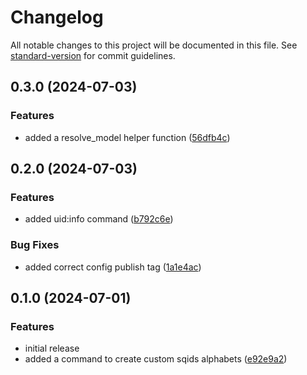 # Changelog

All notable changes to this project will be documented in this file. See [standard-version](https://github.com/conventional-changelog/standard-version) for commit guidelines.

## 0.3.0 (2024-07-03)


### Features

* added a resolve_model helper function ([56dfb4c](https://github.com/ShabuShabu/laravel-uid/commits/56dfb4cee84e1e1233eae51e2d244cc0c563181f))

## 0.2.0 (2024-07-03)


### Features

* added uid:info command ([b792c6e](https://github.com/ShabuShabu/laravel-uid/commits/b792c6ef1dbeebe13240945be6cf298fd0e7cd4d))


### Bug Fixes

* added correct config publish tag ([1a1e4ac](https://github.com/ShabuShabu/laravel-uid/commits/1a1e4ac0ab2eb5f1ff8b8b7a7f8ac182d558a032))

## 0.1.0 (2024-07-01)


### Features

* initial release
* added a command to create custom sqids alphabets ([e92e9a2](https://github.com/ShabuShabu/laravel-uid/commits/e92e9a2215c1f75dfcdaa3962ce228d0fef97174))
